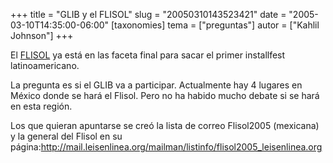+++
title = "GLIB y el FLISOL"
slug = "20050310143523421"
date = "2005-03-10T14:35:00-06:00"
[taxonomies]
tema = ["preguntas"]
autor = ["Kahlil Johnson"]
+++

El [FLISOL](http://installfest.info) ya está en las faceta final para
sacar el primer installfest latinoamericano.

La pregunta es si el GLIB va a participar. Actualmente hay 4 lugares en
México donde se hará el Flisol. Pero no ha habido mucho debate si se
hará en esta región.

<!-- more -->
Los que quieran apuntarse se creó la lista de correo Flisol2005
(mexicana) y la general del Flisol en su
página:http://mail.leisenlinea.org/mailman/listinfo/flisol2005_leisenlinea.org

